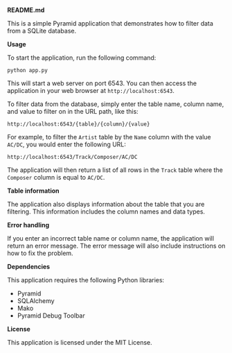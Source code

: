 **README.md**

This is a simple Pyramid application that demonstrates how to filter data from a SQLite database.

**Usage**

To start the application, run the following command:

```
python app.py
```

This will start a web server on port 6543. You can then access the application in your web browser at `http://localhost:6543`.

To filter data from the database, simply enter the table name, column name, and value to filter on in the URL path, like this:

```
http://localhost:6543/{table}/{column}/{value}
```

For example, to filter the `Artist` table by the `Name` column with the value `AC/DC`, you would enter the following URL:

```
http://localhost:6543/Track/Composer/AC/DC
```

The application will then return a list of all rows in the `Track` table where the `Composer` column is equal to `AC/DC`.

**Table information**

The application also displays information about the table that you are filtering. This information includes the column names and data types.

**Error handling**

If you enter an incorrect table name or column name, the application will return an error message. The error message will also include instructions on how to fix the problem.

**Dependencies**

This application requires the following Python libraries:

* Pyramid
* SQLAlchemy
* Mako
* Pyramid Debug Toolbar

**License**

This application is licensed under the MIT License.